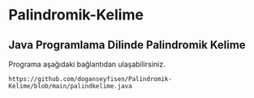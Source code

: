 # Palindromik-Kelime

## Java Programlama Dilinde Palindromik Kelime

Programa aşağıdaki bağlantıdan ulaşabilirsiniz.

```
https://github.com/doganseyfisen/Palindromik-Kelime/blob/main/palindkelime.java
```
